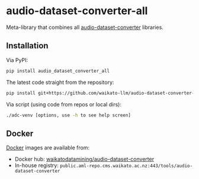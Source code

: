 # audio-dataset-converter-all
Meta-library that combines all [audio-dataset-converter](https://github.com/waikato-llm/audio-dataset-converter) libraries.


## Installation

Via PyPI:

```bash
pip install audio_dataset_converter_all
```

The latest code straight from the repository:

```bash
pip install git+https://github.com/waikato-llm/audio-dataset-converter-all.git
```

Via script (using code from repos or local dirs):

``` bash
./adc-venv [options, use -h to see help screen]
```


## Docker

[Docker](docker) images are available from:

* Docker hub: [waikatodatamining/audio-dataset-converter](https://hub.docker.com/r/waikatodatamining/audio-dataset-converter)
* In-house registry: `public.aml-repo.cms.waikato.ac.nz:443/tools/audio-dataset-converter`
